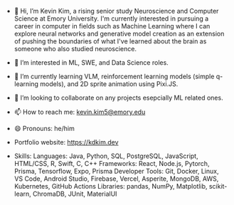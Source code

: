 - 👋 Hi, I’m Kevin Kim, a rising senior study Neuroscience and Computer Science at Emory University. I'm currently interested in pursuing a career in computer in fields such as Machine Learning where I can explore neural networks and generative model creation as an extension of pushing the boundaries of what I've learned about the brain as someone who also studied neuroscience.
- 👀 I’m interested in ML, SWE, and Data Science roles.
- 🌱 I’m currently learning VLM, reinforcement learning models (simple q-learning models), and 2D sprite animation using Pixi.JS.
- 💞️ I’m looking to collaborate on any projects esepcially ML related ones.
- 📫 How to reach me: kevin.kim5@emory.edu
- 😄 Pronouns: he/him
- Portfolio website: https://kdkim.dev

- Skills:
Languages: Java, Python, SQL, PostgreSQL, JavaScript, HTML/CSS, R, Swift, C, C++
Frameworks: React, Node.js, Pytorch, Prisma, Tensorflow, Expo, Prisma
Developer Tools: Git, Docker, Linux, VS Code, Android Studio, Firebase, Vercel, Asperite, MongoDB, AWS, Kubernetes, GitHub Actions
Libraries: pandas, NumPy, Matplotlib, scikit-learn, ChromaDB, JUnit, MaterialUI

<!---
kkim-4/kkim-4 is a ✨ special ✨ repository because its `README.md` (this file) appears on your GitHub profile.
You can click the Preview link to take a look at your changes.
--->
